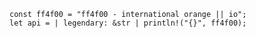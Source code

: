 <code>
const ff4f00 = "ff4f00 - international orange || io";
let api = | legendary: &str | println!("{}", ff4f00);
</code>
